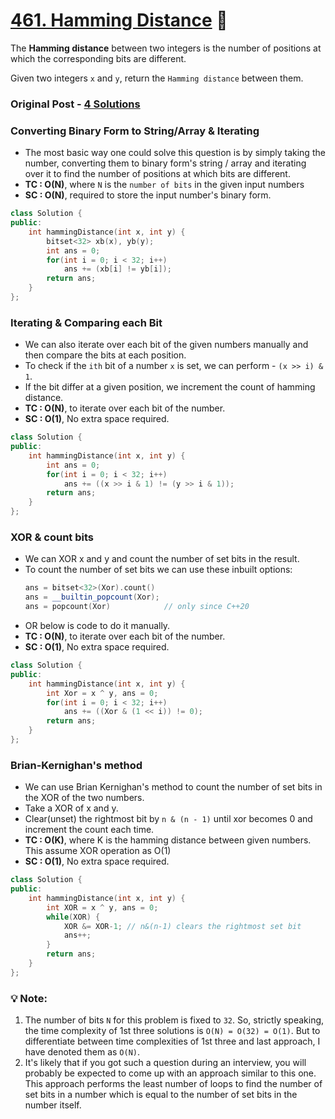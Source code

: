 # [461. Hamming Distance](https://leetcode.com/problems/hamming-distance/) 🌟

The **Hamming distance** between two integers is the number of positions at which the corresponding bits are different.

Given two integers `x` and `y`, return the `Hamming distance` between them.

### Original Post - [4 Solutions](https://leetcode.com/problems/hamming-distance/discuss/1585474/C%2B%2BPython-4-Simple-Solutions-w-Explanations-or-XOR-and-Brian-Kernighan-method)

### Converting Binary Form to String/Array & Iterating

-   The most basic way one could solve this question is by simply taking the number, converting them to binary form's string / array and iterating over it to find the number of positions at which bits are different.
-   **TC : O(N)**, where `N` is the `number of bits` in the given input numbers
-   **SC : O(N)**, required to store the input number's binary form.

```cpp
class Solution {
public:
    int hammingDistance(int x, int y) {
        bitset<32> xb(x), yb(y);
        int ans = 0;
        for(int i = 0; i < 32; i++)
            ans += (xb[i] != yb[i]);
        return ans;
    }
};
```

### Iterating & Comparing each Bit

-   We can also iterate over each bit of the given numbers manually and then compare the bits at each position.
-   To check if the `ith` bit of a number `x` is set, we can perform - `(x >> i) & 1`.
-   If the bit differ at a given position, we increment the count of hamming distance.
-   **TC : O(N)**, to iterate over each bit of the number.
-   **SC : O(1)**, No extra space required.

```cpp
class Solution {
public:
    int hammingDistance(int x, int y) {
        int ans = 0;
        for(int i = 0; i < 32; i++)
            ans += ((x >> i & 1) != (y >> i & 1));
        return ans;
    }
};
```

### XOR & count bits

-   We can XOR x and y and count the number of set bits in the result.
-   To count the number of set bits we can use these inbuilt options:
    ```cpp
    ans = bitset<32>(Xor).count()
    ans = __builtin_popcount(Xor);
    ans = popcount(Xor)            // only since C++20
    ```
-   OR below is code to do it manually.
-   **TC : O(N)**, to iterate over each bit of the number.
-   **SC : O(1)**, No extra space required.

```cpp
class Solution {
public:
    int hammingDistance(int x, int y) {
        int Xor = x ^ y, ans = 0;
        for(int i = 0; i < 32; i++)
            ans += ((Xor & (1 << i)) != 0);
        return ans;
    }
};
```

### Brian-Kernighan's method

-   We can use Brian Kernighan's method to count the number of set bits in the XOR of the two numbers.
-   Take a XOR of x and y.
-   Clear(unset) the rightmost bit by `n & (n - 1)` until xor becomes 0 and increment the count each time.
-   **TC : O(K)**, where K is the hamming distance between given numbers. This assume XOR operation as O(1)
-   **SC : O(1)**, No extra space required.

```cpp
class Solution {
public:
    int hammingDistance(int x, int y) {
        int XOR = x ^ y, ans = 0;
        while(XOR) {
            XOR &= XOR-1; // n&(n-1) clears the rightmost set bit
            ans++;
        }
        return ans;
    }
};
```

### 💡 Note:

1. The number of bits `N` for this problem is fixed to `32`. So, strictly speaking, the time complexity of 1st three solutions is `O(N) = O(32) = O(1)`. But to differentiate between time complexities of 1st three and last approach, I have denoted them as `O(N)`.
2. It's likely that if you got such a question during an interview, you will probably be expected to come up with an approach similar to this one. This approach performs the least number of loops to find the number of set bits in a number which is equal to the number of set bits in the number itself.

